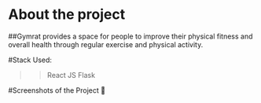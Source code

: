 # About the project

##Gymrat provides a space for people to improve their physical fitness and overall health through regular exercise and physical activity.

#Stack Used:
>> React JS
>> Flask

#Screenshots of the Project 📸

